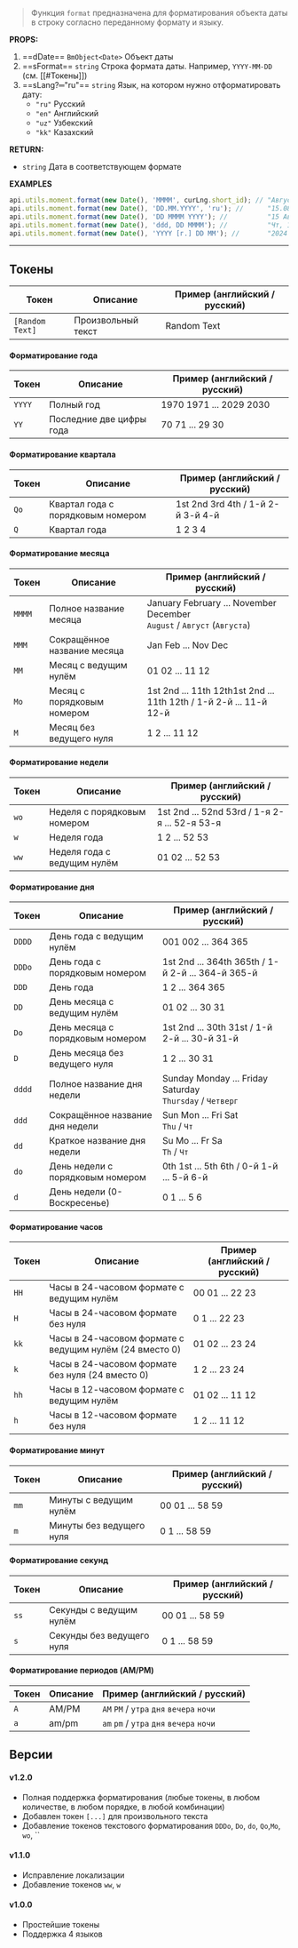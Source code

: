 > Функция `format` предназначена для форматирования объекта  даты в строку согласно переданному формату и языку.

**PROPS:**
1) ==dDate== `BmObject<Date>` Объект даты
2) ==sFormat== `string` Строка формата даты. Например, `YYYY-MM-DD` (см. [[#Токены]])
3) ==sLang?═"ru"== `string` Язык, на котором нужно отформатировать дату:
	- `"ru"`  Русский 
	- `"en"`  Английский
	- `"uz"`  Узбекский
	- `"kk"`  Казахский

**RETURN:**
- `string`      Дата в соответствующем формате

**EXAMPLES**
```javascript
api.utils.moment.format(new Date(), 'MMMM', curLng.short_id); // "Август"
api.utils.moment.format(new Date(), 'DD.MM.YYYY', 'ru'); //      "15.08.2024"
api.utils.moment.format(new Date(), 'DD MMMM YYYY'); //          "15 Августа 2024"
api.utils.moment.format(new Date(), 'ddd, DD MMMM'); //          "Чт, 15 Августа"
api.utils.moment.format(new Date(), 'YYYY [г.] DD MM'); //       "2024 г. 15 08"
```

---
## Токены
| **Токен**       | **Описание**       | **Пример** (английский / русский) |
| --------------- | ------------------ | --------------------------------- |
| `[Random Text]` | Произвольный текст | Random Text                       |
#### Форматирование года
| **Токен** | **Описание**             | **Пример** (английский / русский) |
| --------- | ------------------------ | --------------------------------- |
| `YYYY`    | Полный год               | 1970 1971 ... 2029 2030           |
| `YY`      | Последние две цифры года | 70 71 ... 29 30<br>               |

#### Форматирование квартала
| **Токен** | **Описание**                      | **Пример** (английский / русский) |
| --------- | --------------------------------- | --------------------------------- |
| `Qo`      | Квартал года с порядковым номером | 1st 2nd 3rd 4th / 1-й 2-й 3-й 4-й |
| `Q`       | Квартал года                      | 1 2 3 4                           |

#### Форматирование месяца
| **Токен** | **Описание**                | **Пример** (английский / русский)                                         |
| --------- | --------------------------- | ------------------------------------------------------------------------- |
| `MMMM`    | Полное название месяца      | January February ... November December<br>`August` / `Август` (`Августа`) |
| `MMM`     | Сокращённое название месяца | Jan Feb ... Nov Dec                                                       |
| `MM`      | Месяц с ведущим нулём       | 01 02 ... 11 12                                                           |
| `Mo`      | Месяц с порядковым номером  | 1st 2nd ... 11th 12th1st 2nd ... 11th 12th / 1-й 2-й ... 11-й 12-й        |
| `M`       | Месяц без ведущего нуля     | 1 2 ... 11 12                                                             |

#### Форматирование недели
| **Токен** | **Описание**                | **Пример** (английский / русский)             |
| --------- | --------------------------- | --------------------------------------------- |
| `wo`      | Неделя с порядковым номером | 1st 2nd ... 52nd 53rd / 1-я 2-я ... 52-я 53-я |
| `w`       | Неделя года                 | 1 2 ... 52 53                                 |
| `ww`      | Неделя года с ведущим нулём | 01 02 ... 52 53                               |

#### Форматирование дня
| **Токен** | **Описание**                     | **Пример** (английский / русский)                           |
| --------- | -------------------------------- | ----------------------------------------------------------- |
| `DDDD`    | День года с ведущим нулём        | 001 002 ... 364 365                                         |
| `DDDo`    | День года с порядковым номером   | 1st 2nd ... 364th 365th / 1-й 2-й ... 364-й 365-й           |
| `DDD`     | День года                        | 1 2 ... 364 365                                             |
| `DD`      | День месяца с ведущим нулём      | 01 02 ... 30 31                                             |
| `Do`      | День месяца с порядковым номером | 1st 2nd ... 30th 31st / 1-й 2-й ... 30-й 31-й               |
| `D`       | День месяца без ведущего нуля    | 1 2 ... 30 31                                               |
| `dddd`    | Полное название дня недели       | Sunday Monday ... Friday Saturday<br>`Thursday` / `Четверг` |
| `ddd`     | Сокращённое название дня недели  | Sun Mon ... Fri Sat<br>`Thu` / `Чт`                         |
| `dd`      | Краткое название дня недели      | Su Mo ... Fr Sa<br>`Th` / `Чт`                              |
| `do`      | День недели с порядковым номером | 0th 1st ... 5th 6th / 0-й 1-й ... 5-й 6-й                   |
| `d`       | День недели (0-Воскресенье)      | 0 1 ... 5 6                                                 |

#### Форматирование часов
| **Токен** | **Описание**                                            | **Пример** (английский / русский) |
| --------- | ------------------------------------------------------- | --------------------------------- |
| `HH`      | Часы в 24-часовом формате с ведущим нулём               | 00 01 ... 22 23                   |
| `H`       | Часы в 24-часовом формате без нуля                      | 0 1 ... 22 23                     |
| `kk`      | Часы в 24-часовом формате с ведущим нулём (24 вместо 0) | 01 02 ... 23 24                   |
| `k`       | Часы в 24-часовом формате без нуля (24 вместо 0)        | 1 2 ... 23 24                     |
| `hh`      | Часы в 12-часовом формате с ведущим нулём               | 01 02 ... 11 12                   |
| `h`       | Часы в 12-часовом формате без нуля                      | 1 2 ... 11 12                     |

#### Форматирование минут
| **Токен** | **Описание**             | **Пример** (английский / русский) |
| --------- | ------------------------ | --------------------------------- |
| `mm`      | Минуты с ведущим нулём   | 00 01 ... 58 59                   |
| `m`       | Минуты без ведущего нуля | 0 1 ... 58 59                     |

#### Форматирование секунд
| **Токен** | **Описание**              | **Пример** (английский / русский) |
| --------- | ------------------------- | --------------------------------- |
| `ss`      | Секунды с ведущим нулём   | 00 01 ... 58 59                   |
| `s`       | Секунды без ведущего нуля | 0 1 ... 58 59                     |

#### Форматирование периодов (AM/PM)
| **Токен** | **Описание** | **Пример** (английский / русский)         |
| --------- | ------------ | ----------------------------------------- |
| `A`       | AM/PM        | `AM` `PM` / `утра` `дня` `вечера` `ночи`  |
| `a`       | am/pm        | `am`  `pm` / `утра` `дня` `вечера` `ночи` |

## Версии
#### v1.2.0
- Полная поддержка форматирования (любые токены, в любом количестве, в любом порядке, в любой комбинации)
- Добавлен токен `[...]` для произвольного текста
- Добавление токенов текстового форматирования `DDDo`, `Do`, `do`, `Qo`,`Mo`, `wo`, ``
#### v1.1.0
- Исправление локализации
- Добавление токенов `ww`, `w`
#### v1.0.0
- Простейшие токены
- Поддержка 4 языков